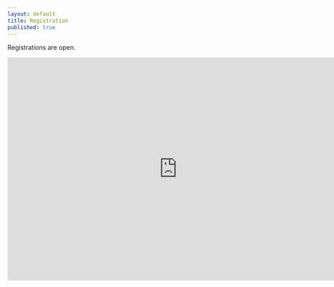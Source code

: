 ```yaml
---
layout: default
title: Registration
published: true
---
```


Registrations are open.


<iframe src="https://docs.google.com/forms/d/e/1FAIpQLSfm8lbiRGodXjaqRbMn9zmHJh7k_DSHqa0Kn7DGepVn3oKeaA/viewform?embedded=true" width="760" height="500" frameborder="0" marginheight="0" marginwidth="0">Loading...</iframe>

